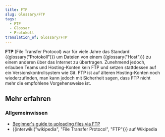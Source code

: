 ```yaml
---
title: FTP
slug: Glossary/FTP
tags:
  - FTP
  - Glossar
  - Protokoll
translation_of: Glossary/FTP
---
```

**FTP** (File Transfer Protocol) war für viele Jahre das Standard {{glossary("Protokoll")}} um Dateien von einem {{glossary("Host")}} zu einem anderen über das Internet zu übertragen. Zunehmend jedoch, erlauben Teams und Hosting-Konten kein FTP und setzen stattdessen auf ein Versionskontrollsystem wie Git. FTP ist auf älteren Hosting-Konten noch wiederzufinden, man kann jedoch mit Sicherheit sagen, dass FTP nicht mehr die empfohlene Vorgehensweise ist.

## Mehr erfahren

### Allgemeinwissen

- [Beginner's guide to uploading files via FTP](/en-US/Learn/Upload_files_to_a_web_server)
- {{interwiki("wikipedia", "File Transfer Protocol", "FTP")}} auf Wikipedia
